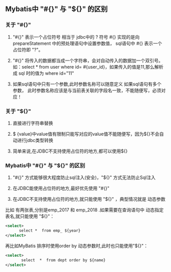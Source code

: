 ## Mybatis中 "#{}" 与 "${}" 的区别

### 关于 "#{}"

1. "#{}" 表示一个占位符号 相当于 jdbc中的 ? 符号 #{} 实现的是向 prepareStatement 中的预处理语句中设置参数值，
sql语句中 #{} 表示一个占位符即 "?"。

2. "#{}" 将传入的数据都当成一个字符串，会对自动传入的数据加一个双引号。
如：select * from user where id= #{user_id}，如果传入的值是11,那么解析成 sql 时的值为 where id="11"

3. 如果sql语句中只有一个参数,此时参数名称可以随意定义 如果sql语句有多个参数，
此时参数名称应该是与当前表关联的字段名一致，不能随便写，必须对应！

### 关于 "${}"

1. 直接进行字符串替换

2. $ {value}中value值有限制只能写对应的value值不能随便写，因为${}不会自动进行jdbc类型转换

3. 简单来说,在JDBC不支持使用占位符的地方,都可以使用${}

### Mybatis中 "#{}" 与 "${}" 的区别

1. "#{}" 方式能够很大程度防止sql注入(安全)，"${}" 方式无法防止Sql注入

2. 在JDBC能使用占位符的地方,最好优先使用 "#{}"

3. 在JDBC不支持使用占位符的地方,就只能使用 "${}" ，典型情况就是 动态参数

比如 有两张表,分别是emp_2017 和 emp_2018 .如果需要在查询语句中 动态指定表名,就只能使用 "${}"：
```xml
<select>
      select *  from emp_ ${year}
</select>
```

再比如MyBatis 排序时使用order by 动态参数时,此时也只能使用"${}"：
```xml
<select>
       select  *  from dept order by ${name}
</select>
```